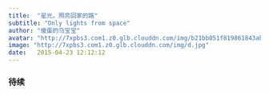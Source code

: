 ```yaml
---
title:  "星光，照亮回家的路"
subtitle: "Only lights from space"
author: "傻蛋的乌宝宝"
avatar: "http://7xpbs3.com1.z0.glb.clouddn.com/img/b21bb051f819861843ab4d134aed2e738ad4e6bd.jpg"
image: "http://7xpbs3.com1.z0.glb.clouddn.com/img/d.jpg"
date:   2015-04-23 12:12:12
---
```


### 待续